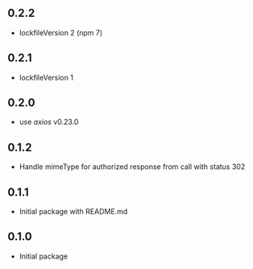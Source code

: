 ## 0.2.2

- lockfileVersion 2 (npm 7)

## 0.2.1

- lockfileVersion 1

## 0.2.0

- use *axios* v0.23.0

## 0.1.2

- Handle mimeType for authorized response from call with status 302

## 0.1.1

- Initial package with README.md
## 0.1.0

- Initial package